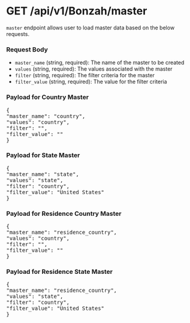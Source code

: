 # GET /api/v1/Bonzah/master

`master` endpoint allows user to load master data based on the below requests.

### Request Body

- `master_name` (string, required): The name of the master to be created   
- `values` (string, required): The values associated with the master    
- `filter` (string, required): The filter criteria for the master
- `filter_value` (string, required): The value for the filter criteria

### Payload for Country Master
<pre lang="json">
{  
"master_name": "country",  
"values": "country",  
"filter": "",  
"filter_value": ""  
}
</pre>
### Payload for State Master
<pre lang="json">
{  
"master_name": "state",  
"values": "state",  
"filter": "country",  
"filter_value": "United States"  
}
</pre>
### Payload for Residence Country Master
<pre lang="json">
{  
"master_name": "residence_country",  
"values": "country",  
"filter": "",  
"filter_value": ""  
}
</pre>
### Payload for Residence State Master
<pre lang="json">
{  
"master_name": "residence_country",  
"values": "state",  
"filter": "country",  
"filter_value": "United States"  
}
</pre>